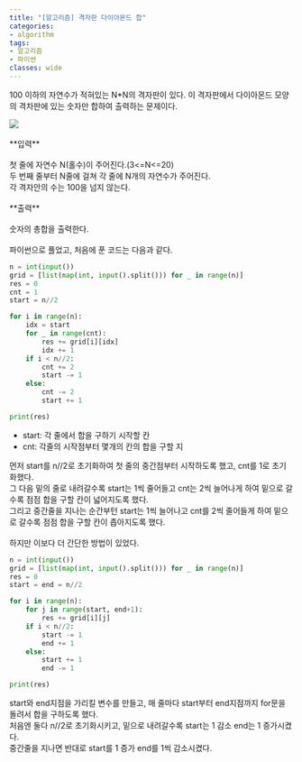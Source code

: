 ```yaml
---
title: "[알고리즘] 격자판 다이아몬드 합"
categories:
- algorithm
tags:
- 알고리즘
- 파이썬
classes: wide
---
```


100 이하의 자연수가 적혀있는 N*N의 격자판이 있다. 이 격자판에서 다이아몬드 모양의 격차판에 있는 숫자만 합하여 출력하는 문제이다.

<img src="{{site.url}}/assets/img/post/algo5.jpg">

<br>
<br>**입력**
<br>
<br>첫 줄에 자연수 N(홀수)이 주어진다.(3<=N<=20)
<br>두 번째 줄부터 N줄에 걸쳐 각 줄에 N개의 자연수가 주어진다.
<br>각 격자안의 수는 100을 넘지 않는다.
<br>
<br>**출력**
<br>
<br>숫자의 총합을 출력한다.
<br>
<br>파이썬으로 풀었고, 처음에 푼 코드는 다음과 같다.

```python
n = int(input())
grid = [list(map(int, input().split())) for _ in range(n)]
res = 0
cnt = 1
start = n//2

for i in range(n):
    idx = start
    for _ in range(cnt):
        res += grid[i][idx]
        idx += 1
    if i < n//2:
        cnt += 2
        start -= 1
    else:
        cnt -= 2
        start += 1

print(res)

```

- start: 각 줄에서 합을 구하기 시작할 칸
- cnt: 각줄의 시작점부터 몇개의 칸의 합을 구할 지

먼저 start를 n//2로 초기화하여 첫 줄의 중간점부터 시작하도록 했고, cnt를 1로 초기화했다.
<br>그 다음 밑의 줄로 내려갈수록 start는 1씩 줄어들고 cnt는 2씩 늘어나게 하여 밑으로 갈수록 점점 합을 구할 칸이 넓어지도록 했다.
<br>그리고 중간줄을 지나는 순간부턴 start는 1씩 늘어나고 cnt를 2씩 줄어들게 하여 밑으로 갈수록 점점 합을 구할 칸이 좁아지도록 했다.
<br>
<br>하지만 이보다 더 간단한 방법이 있었다.

```python
n = int(input())
grid = [list(map(int, input().split())) for _ in range(n)]
res = 0
start = end = n//2

for i in range(n):
    for j in range(start, end+1):
        res += grid[i][j]
    if i < n//2:
        start -= 1
        end += 1
    else:
        start += 1
        end -= 1

print(res)

```

start와 end지점을 가리킬 변수를 만들고, 매 줄마다 start부터 end지점까지 for문을 돌려서 합을 구하도록 했다.
<br>처음엔 둘다 n//2로 초기화시키고, 밑으로 내려갈수록 start는 1 감소 end는 1 증가시켰다.
<br>중간줄을 지나면 반대로 start를 1 증가 end를 1씩 감소시켰다.